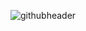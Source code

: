 ![githubheader](https://user-images.githubusercontent.com/4590693/71388932-9e1a7b80-25b7-11ea-9a00-31b965cc1078.png)
